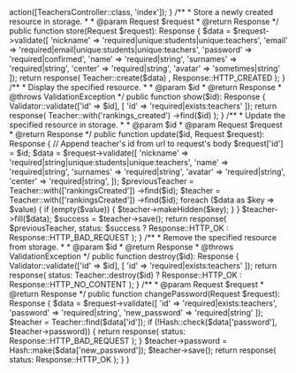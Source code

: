 <?php

namespace App\Http\Controllers;

use App\Models\Teacher;
use Illuminate\{Http\RedirectResponse,
    Http\Request,
    Http\Response,
    Support\Facades\Hash,
    Support\Facades\Validator,
    Validation\ValidationException};

class TeachersRankingsController extends Controller
{
    /**
     * Display a listing of the resource.
     *
     * @return RedirectResponse
     */
    public function index(): RedirectResponse
    {
        return redirect()
            ->action([TeachersController::class, 'index']);
    }

    /**
     * Store a newly created resource in storage.
     *
     * @param Request $request
     * @return Response
     */
    public function store(Request $request): Response
    {
        $data = $request->validate([
            'nickname' => 'required|unique:students|unique:teachers',
            'email' => 'required|email|unique:students|unique:teachers',
            'password' => 'required|confirmed',
            'name' => 'required|string',
            'surnames' => 'required|string',
            'center' => 'required|string',
            'avatar' => 'sometimes|string'
        ]);

        return response(
            Teacher::create($data)
            , Response::HTTP_CREATED
        );
    }

    /**
     * Display the specified resource.
     *
     * @param $id
     * @return Response
     * @throws ValidationException
     */
    public function show($id): Response
    {
        Validator::validate(['id' => $id], [
            'id' => 'required|exists:teachers'
        ]);

        return response(
            Teacher::with('rankings_created')
                ->find($id)
        );
    }

    /**
     * Update the specified resource in storage.
     *
     * @param $id
     * @param Request $request
     * @return Response
     */
    public function update($id, Request $request): Response
    {
        // Append teacher's id from url to request's body
        $request['id'] = $id;

        $data = $request->validate([
            'nickname' => 'required|string|unique:students|unique:teachers',
            'name' => 'required|string',
            'surnames' => 'required|string',
            'avatar' => 'required|string',
            'center' => 'required|string',
        ]);

        $previousTeacher = Teacher::with(['rankingsCreated'])
            ->find($id);

        $teacher = Teacher::with(['rankingsCreated'])
            ->find($id);

        foreach ($data as $key => $value) {
            if (empty($value)) {
                $teacher->makeHidden($key);
            }
        }

        $teacher->fill($data);
        $success = $teacher->save();

        return response(
            $previousTeacher,
            status: $success ? Response::HTTP_OK : Response::HTTP_BAD_REQUEST
        );
    }

    /**
     * Remove the specified resource from storage.
     *
     * @param $id
     * @return Response
     * @throws ValidationException
     */
    public function destroy($id): Response
    {
        Validator::validate(['id' => $id], [
            'id' => 'required|exists:teachers'
        ]);

        return response(
            status: Teacher::destroy($id) ? Response::HTTP_OK : Response::HTTP_NO_CONTENT
        );
    }

    /**
     * @param Request $request
     * @return Response
     */
    public function changePassword(Request $request): Response
    {
        $data = $request->validate([
            'id' => 'required|exists:teachers',
            'password' => 'required|string',
            'new_password' => 'required|string'
        ]);

        $teacher = Teacher::find($data['id']);

        if (!Hash::check($data['password'], $teacher->password)) {
            return response(
                status: Response::HTTP_BAD_REQUEST
            );
        }

        $teacher->password = Hash::make($data['new_password']);
        $teacher->save();

        return response(
            status: Response::HTTP_OK
        );
    }
}
